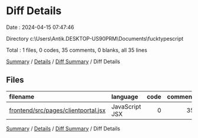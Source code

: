 # Diff Details

Date : 2024-04-15 07:47:46

Directory c:\\Users\\Antik.DESKTOP-US90PRM\\Documents\\fucktypescript

Total : 1 files,  0 codes, 35 comments, 0 blanks, all 35 lines

[Summary](results.md) / [Details](details.md) / [Diff Summary](diff.md) / Diff Details

## Files
| filename | language | code | comment | blank | total |
| :--- | :--- | ---: | ---: | ---: | ---: |
| [frontend/src/pages/clientportal.jsx](/frontend/src/pages/clientportal.jsx) | JavaScript JSX | 0 | 35 | 0 | 35 |

[Summary](results.md) / [Details](details.md) / [Diff Summary](diff.md) / Diff Details